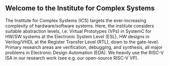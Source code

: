 ## Welcome to the Institute for Complex Systems

The Institute for Complex Systems (ICS) targets the ever-increasing complexity of hardware/software systems. Here, the institute considers suitable abstraction levels, i.e. Virtual Prototypes (VPs) in SystemC for HW/SW systems at the Electronic System Level (ESL), HW designs in Verilog/VHDL at the Register Transfer Level (RTL), down to the gate-level. Primary research areas are verification, debugging, and synthesis, all major problems in Electronic Design Automation (EDA). We heavily use the RISC-V ISA in our research work (see e.g. our open-source RISC-V VP).
